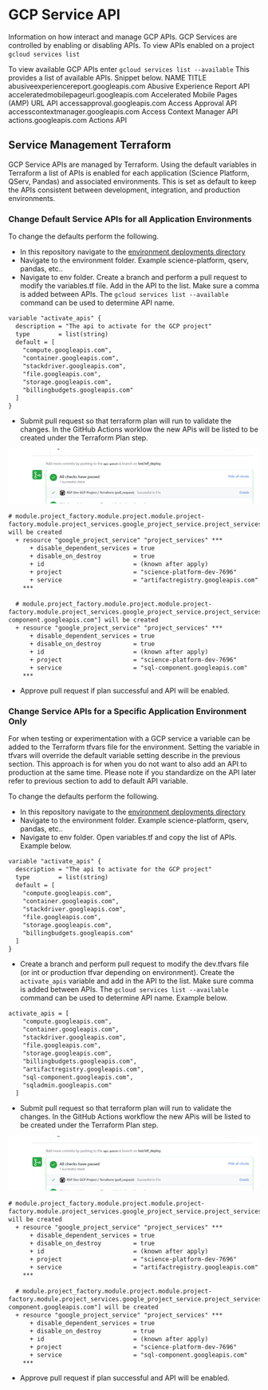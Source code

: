 # GCP Service API
Information on how interact and manage GCP APIs.  GCP Services are controlled by enabling or disabling APIs.  To view APIs enabled on a project `gcloud services list`

To view available GCP APIs enter `gcloud services list --available`  This provides a list of available APIs. Snippet below.
NAME                                                               TITLE
abusiveexperiencereport.googleapis.com                             Abusive Experience Report API
acceleratedmobilepageurl.googleapis.com                            Accelerated Mobile Pages (AMP) URL API
accessapproval.googleapis.com                                      Access Approval API
accesscontextmanager.googleapis.com                                Access Context Manager API
actions.googleapis.com                                             Actions API

## Service Management Terraform

GCP Service APIs are managed by Terraform.  Using the default variables in Terraform a list of APIs is enabled for each application (Science Platform, QServ, Pandas) and associated environments.  This is set as default to keep the APIs consistent between development, integration, and production environments.

### Change Default Service APIs for all Application Environments

To change the defaults perform the following.

* In this repository navigate to the [environment deployments directory](../environment/deployments)
* Navigate to the environment folder.  Example science-platform, qserv, pandas, etc..
* Navigate to env folder.  Create a branch and perform a pull request to modify the variables.tf file.  Add in the API to the list.  Make sure a comma is added between APIs.  The `gcloud services list --available` command can be used to determine API name.

```
variable "activate_apis" {
  description = "The api to activate for the GCP project"
  type        = list(string)
  default = [
    "compute.googleapis.com",
    "container.googleapis.com",
    "stackdriver.googleapis.com",
    "file.googleapis.com",
    "storage.googleapis.com",
    "billingbudgets.googleapis.com"
  ]
}
```
* Submit pull request so that terraform plan will run to validate the changes.  In the GitHub Actions worklow the new APis will be listed to be created under the Terraform Plan step.

![Pull request](./images/pull-req-api.PNG)

```
# module.project_factory.module.project.module.project-factory.module.project_services.google_project_service.project_services["artifactregistry.googleapis.com"] will be created
  + resource "google_project_service" "project_services" ***
      + disable_dependent_services = true
      + disable_on_destroy         = true
      + id                         = (known after apply)
      + project                    = "science-platform-dev-7696"
      + service                    = "artifactregistry.googleapis.com"
    ***

  # module.project_factory.module.project.module.project-factory.module.project_services.google_project_service.project_services["sql-component.googleapis.com"] will be created
  + resource "google_project_service" "project_services" ***
      + disable_dependent_services = true
      + disable_on_destroy         = true
      + id                         = (known after apply)
      + project                    = "science-platform-dev-7696"
      + service                    = "sql-component.googleapis.com"
    ***
```
* Approve pull request if plan successful and API will be enabled.

### Change Service APIs for a Specific Application Environment Only

For when testing or experimentation with a GCP service a variable can be added to the Terraform tfvars file for the environment.  Setting the variable in tfvars will override the default variable setting describe in the previous section. This approach is for when you do not want to also add an API to production at the same time.  Please note if you standardize on the API later refer to previous section to add to default API variable.

To change the defaults perform the following.

* In this repository navigate to the [environment deployments directory](../environment/deployments)
* Navigate to the environment folder.  Example science-platform, qserv, pandas, etc..
* Navigate to env folder.  Open variables.tf and copy the list of APIs. Example below.

```
variable "activate_apis" {
  description = "The api to activate for the GCP project"
  type        = list(string)
  default = [
    "compute.googleapis.com",
    "container.googleapis.com",
    "stackdriver.googleapis.com",
    "file.googleapis.com",
    "storage.googleapis.com",
    "billingbudgets.googleapis.com"
  ]
}
```
* Create a branch and perform pull request to modify the dev.tfvars file (or int or production tfvar depending on environment). Create the `activate_apis` variable and add in the API to the list.  Make sure comma is added between APIs.  The `gcloud services list --available` command can be used to determine API name.  Example below.

```
activate_apis = [
    "compute.googleapis.com",
    "container.googleapis.com",
    "stackdriver.googleapis.com",
    "file.googleapis.com",
    "storage.googleapis.com",
    "billingbudgets.googleapis.com",
    "artifactregistry.googleapis.com",
    "sql-component.googleapis.com",
    "sqladmin.googleapis.com"
  ]
```
* Submit pull request so that terraform plan will run to validate the changes.  In the GitHub Actions workflow the new APis will be listed to be created under the Terraform Plan step.

![Pull request](./images/pull-req-api.PNG)

```
# module.project_factory.module.project.module.project-factory.module.project_services.google_project_service.project_services["artifactregistry.googleapis.com"] will be created
  + resource "google_project_service" "project_services" ***
      + disable_dependent_services = true
      + disable_on_destroy         = true
      + id                         = (known after apply)
      + project                    = "science-platform-dev-7696"
      + service                    = "artifactregistry.googleapis.com"
    ***

  # module.project_factory.module.project.module.project-factory.module.project_services.google_project_service.project_services["sql-component.googleapis.com"] will be created
  + resource "google_project_service" "project_services" ***
      + disable_dependent_services = true
      + disable_on_destroy         = true
      + id                         = (known after apply)
      + project                    = "science-platform-dev-7696"
      + service                    = "sql-component.googleapis.com"
    ***
```
* Approve pull request if plan successful and API will be enabled.